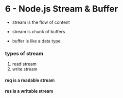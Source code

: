 # 6 - Node.js Stream & Buffer

- stream is the flow of content
- stream is chunk of buffers

- buffer is like a data type

### types of stream

1. read stream
2. write stream

#### req is a readable stream

#### res is a writable stream
